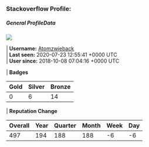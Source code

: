 ### Stackoverflow Profile:
##### General ProfileData
<!-- profile starts -->
 ![](https://i.stack.imgur.com/CGkTl.jpg?s=128&g=1)

| **Username:**  [Atomzwieback](https://stackoverflow.com/users/10471621/atomzwieback "Atomzwieback")  
| **Last seen:**  2020-07-23 12:55:41 +0000 UTC   
| **User since:**  2018-10-08 07:04:16 +0000 UTC   

| **Badges**  

| Gold | Silver | Bronze |
| :------------ | :------------ | :------------ |
| 0 | 6 | 14 |

| **Reputation Change**  

| Overall | Year | Quarter | Month |  Week | Day |
| :------------ | :------------ | :------------ | :------------ | :------------ | :------------ |
| 497 | 194 | 188 | 188 | -6 | -6 |
<!-- profile ends -->